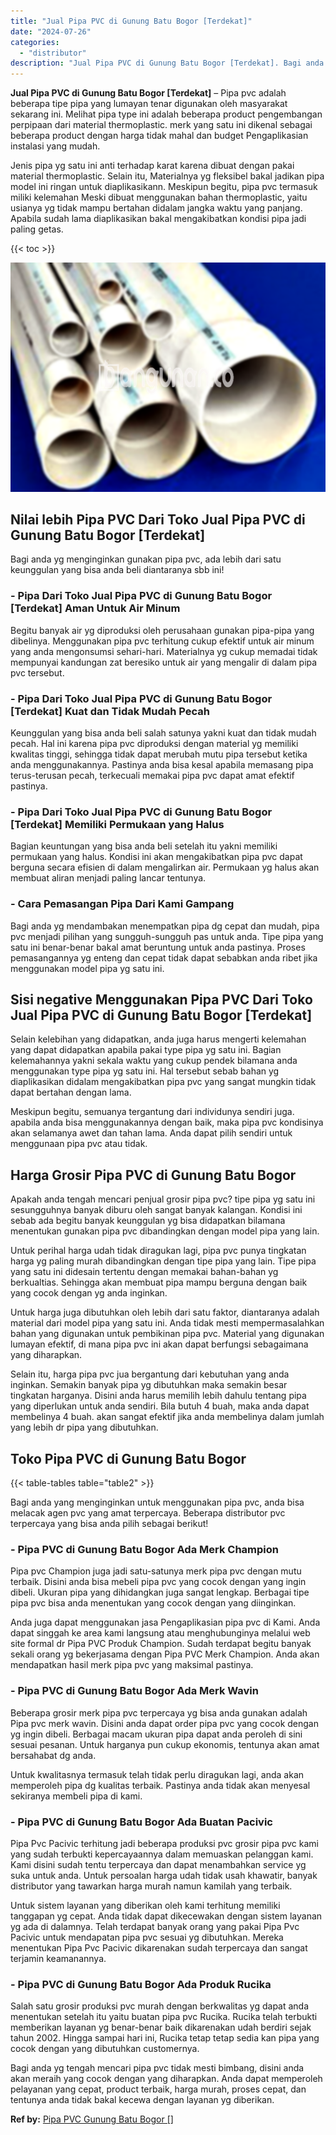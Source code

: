 ```yaml
---
title: "Jual Pipa PVC di Gunung Batu Bogor [Terdekat]"
date: "2024-07-26"
categories: 
  - "distributor"
description: "Jual Pipa PVC di Gunung Batu Bogor [Terdekat]. Bagi anda yg tengah mencari pipa pvc tidak mesti bimbang, disini anda akan meraih yang cocok dengan yang dihar..."
---
```


**Jual Pipa PVC di Gunung Batu Bogor \[Terdekat\]** – Pipa pvc adalah beberapa tipe pipa yang lumayan tenar digunakan oleh masyarakat sekarang ini. Melihat pipa type ini adalah beberapa product pengembangan perpipaan dari material thermoplastic. merk yang satu ini dikenal sebagai beberapa product dengan harga tidak mahal dan budget Pengaplikasian instalasi yang mudah.

Jenis pipa yg satu ini anti terhadap karat karena dibuat dengan pakai material thermoplastic. Selain itu, Materialnya yg fleksibel bakal jadikan pipa model ini ringan untuk diaplikasikann. Meskipun begitu, pipa pvc termasuk miliki kelemahan Meski dibuat menggunakan bahan thermoplastic, yaitu usianya yg tidak mampu bertahan didalam jangka waktu yang panjang. Apabila sudah lama diaplikasikan bakal mengakibatkan kondisi pipa jadi paling getas.

{{< toc >}}

![Jual Pipa PVC di Gunung Batu Bogor [Terdekat]](/images/jaul-pipa-pvc-13.png)

## Nilai lebih Pipa PVC Dari Toko Jual Pipa PVC di Gunung Batu Bogor \[Terdekat\]

Bagi anda yg menginginkan gunakan pipa pvc, ada lebih dari satu keunggulan yang bisa anda beli diantaranya sbb ini!

### \- Pipa Dari Toko Jual Pipa PVC di Gunung Batu Bogor \[Terdekat\] Aman Untuk Air Minum

Begitu banyak air yg diproduksi oleh perusahaan gunakan pipa-pipa yang dibelinya. Menggunakan pipa pvc terhitung cukup efektif untuk air minum yang anda mengonsumsi sehari-hari. Materialnya yg cukup memadai tidak mempunyai kandungan zat beresiko untuk air yang mengalir di dalam pipa pvc tersebut.

### \- Pipa Dari Toko Jual Pipa PVC di Gunung Batu Bogor \[Terdekat\] Kuat dan Tidak Mudah Pecah

Keunggulan yang bisa anda beli salah satunya yakni kuat dan tidak mudah pecah. Hal ini karena pipa pvc diproduksi dengan material yg memiliki kwalitas tinggi, sehingga tidak dapat merubah mutu pipa tersebut ketika anda menggunakannya. Pastinya anda bisa kesal apabila memasang pipa terus-terusan pecah, terkecuali memakai pipa pvc dapat amat efektif pastinya.

### \- Pipa Dari Toko Jual Pipa PVC di Gunung Batu Bogor \[Terdekat\] Memiliki Permukaan yang Halus

Bagian keuntungan yang bisa anda beli setelah itu yakni memiliki permukaan yang halus. Kondisi ini akan mengakibatkan pipa pvc dapat berguna secara efisien di dalam mengalirkan air. Permukaan yg halus akan membuat aliran menjadi paling lancar tentunya.

### \- Cara Pemasangan Pipa Dari Kami Gampang

Bagi anda yg mendambakan menempatkan pipa dg cepat dan mudah, pipa pvc menjadi pilihan yang sungguh-sungguh pas untuk anda. Tipe pipa yang satu ini benar-benar bakal amat beruntung untuk anda pastinya. Proses pemasangannya yg enteng dan cepat tidak dapat sebabkan anda ribet jika menggunakan model pipa yg satu ini.

## Sisi negative Menggunakan Pipa PVC Dari Toko Jual Pipa PVC di Gunung Batu Bogor \[Terdekat\]

Selain kelebihan yang didapatkan, anda juga harus mengerti kelemahan yang dapat didapatkan apabila pakai type pipa yg satu ini. Bagian kelemahannya yakni sekala waktu yang cukup pendek bilamana anda menggunakan type pipa yg satu ini. Hal tersebut sebab bahan yg diaplikasikan didalam mengakibatkan pipa pvc yang sangat mungkin tidak dapat bertahan dengan lama.

Meskipun begitu, semuanya tergantung dari individunya sendiri juga. apabila anda bisa menggunakannya dengan baik, maka pipa pvc kondisinya akan selamanya awet dan tahan lama. Anda dapat pilih sendiri untuk menggunaan pipa pvc atau tidak.

## Harga Grosir Pipa PVC di Gunung Batu Bogor

Apakah anda tengah mencari penjual grosir pipa pvc? tipe pipa yg satu ini sesungguhnya banyak diburu oleh sangat banyak kalangan. Kondisi ini sebab ada begitu banyak keunggulan yg bisa didapatkan bilamana menentukan gunakan pipa pvc dibandingkan dengan model pipa yang lain.

Untuk perihal harga udah tidak diragukan lagi, pipa pvc punya tingkatan harga yg paling murah dibandingkan dengan tipe pipa yang lain. Tipe pipa yang satu ini didesain tertentu dengan memakai bahan-bahan yg berkualtias. Sehingga akan membuat pipa mampu berguna dengan baik yang cocok dengan yg anda inginkan.

Untuk harga juga dibutuhkan oleh lebih dari satu faktor, diantaranya adalah material dari model pipa yang satu ini. Anda tidak mesti mempermasalahkan bahan yang digunakan untuk pembikinan pipa pvc. Material yang digunakan lumayan efektif, di mana pipa pvc ini akan dapat berfungsi sebagaimana yang diharapkan.

Selain itu, harga pipa pvc jua bergantung dari kebutuhan yang anda inginkan. Semakin banyak pipa yg dibutuhkan maka semakin besar tingkatan harganya. Disini anda harus memilih lebih dahulu tentang pipa yang diperlukan untuk anda sendiri. Bila butuh 4 buah, maka anda dapat membelinya 4 buah. akan sangat efektif jika anda membelinya dalam jumlah yang lebih dr pipa yang dibutuhkan.

## Toko Pipa PVC di Gunung Batu Bogor

{{< table-tables table="table2" >}}

Bagi anda yang menginginkan untuk menggunakan pipa pvc, anda bisa melacak agen pvc yang amat terpercaya. Beberapa distributor pvc terpercaya yang bisa anda pilih sebagai berikut!

### \- Pipa PVC di Gunung Batu Bogor Ada Merk Champion

Pipa pvc Champion juga jadi satu-satunya merk pipa pvc dengan mutu terbaik. Disini anda bisa mebeli pipa pvc yang cocok dengan yang ingin dibeli. Ukuran pipa yang dihidangkan juga sangat lengkap. Berbagai tipe pipa pvc bisa anda menentukan yang cocok dengan yang diinginkan.

Anda juga dapat menggunakan jasa Pengaplikasian pipa pvc di Kami. Anda dapat singgah ke area kami langsung atau menghubunginya melalui web site formal dr Pipa PVC Produk Champion. Sudah terdapat begitu banyak sekali orang yg bekerjasama dengan Pipa PVC Merk Champion. Anda akan mendapatkan hasil merk pipa pvc yang maksimal pastinya.

### \- Pipa PVC di Gunung Batu Bogor Ada Merk Wavin

Beberapa grosir merk pipa pvc terpercaya yg bisa anda gunakan adalah Pipa pvc merk wavin. Disini anda dapat order pipa pvc yang cocok dengan yg ingin dibeli. Berbagai macam ukuran pipa dapat anda peroleh di sini sesuai pesanan. Untuk harganya pun cukup ekonomis, tentunya akan amat bersahabat dg anda.

Untuk kwalitasnya termasuk telah tidak perlu diragukan lagi, anda akan memperoleh pipa dg kualitas terbaik. Pastinya anda tidak akan menyesal sekiranya membeli pipa di kami.

### \- Pipa PVC di Gunung Batu Bogor Ada Buatan Pacivic

Pipa Pvc Pacivic terhitung jadi beberapa produksi pvc grosir pipa pvc kami yang sudah terbukti kepercayaannya dalam memuaskan pelanggan kami. Kami disini sudah tentu terpercaya dan dapat menambahkan service yg suka untuk anda. Untuk persoalan harga udah tidak usah khawatir, banyak distributor yang tawarkan harga murah namun kamilah yang terbaik.

Untuk sistem layanan yang diberikan oleh kami terhitung memiliki tanggapan yg cepat. Anda tidak dapat dikecewakan dengan sistem layanan yg ada di dalamnya. Telah terdapat banyak orang yang pakai Pipa Pvc Pacivic untuk mendapatan pipa pvc sesuai yg dibutuhkan. Mereka menentukan Pipa Pvc Pacivic dikarenakan sudah terpercaya dan sangat terjamin keamanannya.

### \- Pipa PVC di Gunung Batu Bogor Ada Produk Rucika

Salah satu grosir produksi pvc murah dengan berkwalitas yg dapat anda menentukan setelah itu yaitu buatan pipa pvc Rucika. Rucika telah terbukti memberikan layanan yg benar-benar baik dikarenakan udah berdiri sejak tahun 2002. Hingga sampai hari ini, Rucika tetap tetap sedia kan pipa yang cocok dengan yang dibutuhkan customernya.

Bagi anda yg tengah mencari pipa pvc tidak mesti bimbang, disini anda akan meraih yang cocok dengan yang diharapkan. Anda dapat memperoleh pelayanan yang cepat, product terbaik, harga murah, proses cepat, dan tentunya anda tidak bakal kecewa dengan layanan yg diberikan.

**Ref by:** [Pipa PVC Gunung Batu Bogor []](https://id.wikipedia.org/wiki/Pipa)
